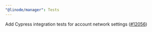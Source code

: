 ```yaml
---
"@linode/manager": Tests
---
```


Add Cypress integration tests for account network settings ([#12056](https://github.com/linode/manager/pull/12056))

